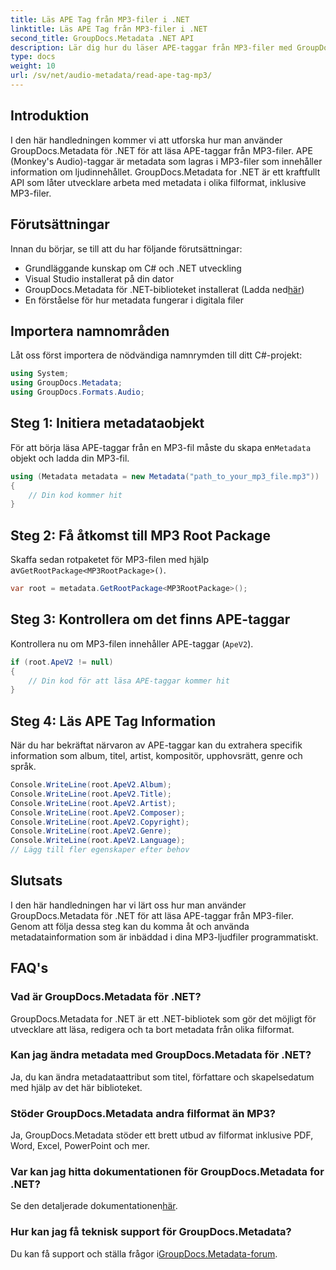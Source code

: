 ```yaml
---
title: Läs APE Tag från MP3-filer i .NET
linktitle: Läs APE Tag från MP3-filer i .NET
second_title: GroupDocs.Metadata .NET API
description: Lär dig hur du läser APE-taggar från MP3-filer med GroupDocs.Metadata for .NET. Utforska metadataextraktion i C# med steg-för-steg-vägledning.
type: docs
weight: 10
url: /sv/net/audio-metadata/read-ape-tag-mp3/
---
```

## Introduktion
I den här handledningen kommer vi att utforska hur man använder GroupDocs.Metadata för .NET för att läsa APE-taggar från MP3-filer. APE (Monkey's Audio)-taggar är metadata som lagras i MP3-filer som innehåller information om ljudinnehållet. GroupDocs.Metadata for .NET är ett kraftfullt API som låter utvecklare arbeta med metadata i olika filformat, inklusive MP3-filer.
## Förutsättningar
Innan du börjar, se till att du har följande förutsättningar:
- Grundläggande kunskap om C# och .NET utveckling
- Visual Studio installerat på din dator
-  GroupDocs.Metadata för .NET-biblioteket installerat (Ladda ned[här](https://releases.groupdocs.com/metadata/net/))
- En förståelse för hur metadata fungerar i digitala filer

## Importera namnområden
Låt oss först importera de nödvändiga namnrymden till ditt C#-projekt:
```csharp
using System;
using GroupDocs.Metadata;
using GroupDocs.Formats.Audio;
```
## Steg 1: Initiera metadataobjekt
 För att börja läsa APE-taggar från en MP3-fil måste du skapa en`Metadata` objekt och ladda din MP3-fil.
```csharp
using (Metadata metadata = new Metadata("path_to_your_mp3_file.mp3"))
{
    // Din kod kommer hit
}
```
## Steg 2: Få åtkomst till MP3 Root Package
 Skaffa sedan rotpaketet för MP3-filen med hjälp av`GetRootPackage<MP3RootPackage>()`.
```csharp
var root = metadata.GetRootPackage<MP3RootPackage>();
```
## Steg 3: Kontrollera om det finns APE-taggar
Kontrollera nu om MP3-filen innehåller APE-taggar (`ApeV2`).
```csharp
if (root.ApeV2 != null)
{
    // Din kod för att läsa APE-taggar kommer hit
}
```
## Steg 4: Läs APE Tag Information
När du har bekräftat närvaron av APE-taggar kan du extrahera specifik information som album, titel, artist, kompositör, upphovsrätt, genre och språk.
```csharp
Console.WriteLine(root.ApeV2.Album);
Console.WriteLine(root.ApeV2.Title);
Console.WriteLine(root.ApeV2.Artist);
Console.WriteLine(root.ApeV2.Composer);
Console.WriteLine(root.ApeV2.Copyright);
Console.WriteLine(root.ApeV2.Genre);
Console.WriteLine(root.ApeV2.Language);
// Lägg till fler egenskaper efter behov
```

## Slutsats
I den här handledningen har vi lärt oss hur man använder GroupDocs.Metadata för .NET för att läsa APE-taggar från MP3-filer. Genom att följa dessa steg kan du komma åt och använda metadatainformation som är inbäddad i dina MP3-ljudfiler programmatiskt.

## FAQ's
### Vad är GroupDocs.Metadata för .NET?
GroupDocs.Metadata for .NET är ett .NET-bibliotek som gör det möjligt för utvecklare att läsa, redigera och ta bort metadata från olika filformat.
### Kan jag ändra metadata med GroupDocs.Metadata för .NET?
Ja, du kan ändra metadataattribut som titel, författare och skapelsedatum med hjälp av det här biblioteket.
### Stöder GroupDocs.Metadata andra filformat än MP3?
Ja, GroupDocs.Metadata stöder ett brett utbud av filformat inklusive PDF, Word, Excel, PowerPoint och mer.
### Var kan jag hitta dokumentationen för GroupDocs.Metadata for .NET?
 Se den detaljerade dokumentationen[här](https://reference.groupdocs.com/metadata/net/).
### Hur kan jag få teknisk support för GroupDocs.Metadata?
 Du kan få support och ställa frågor i[GroupDocs.Metadata-forum](https://forum.groupdocs.com/c/metadata/14).